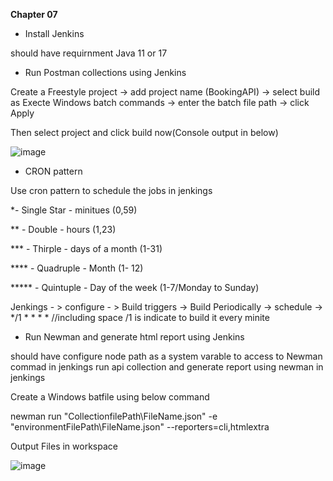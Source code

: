 **Chapter 07**

* Install Jenkins

should have requirnment Java 11 or 17

* Run Postman collections using Jenkins

Create a Freestyle project -> add project name (BookingAPI) -> select build as Execte Windows batch commands -> enter the batch file path
-> click Apply

Then select project and click build now(Console output in below)

![image](https://github.com/Kulshanperera/Booking_APITesting-/assets/47887463/b5a7724d-1c1c-4c4b-b96a-6ded394b0f4c)


* CRON pattern 

Use cron pattern to schedule the jobs in jenkings

*- Single Star - minitues (0,59)

** - Double - hours (1,23)

*** - Thirple - days of a month (1-31)

**** - Quadruple - Month (1- 12)

***** - Quintuple - Day of the week (1-7/Monday to Sunday)

Jenkings - > configure - > Build triggers -> Build Periodically -> schedule -> */1 * * * * 
//including space /1 is indicate to build it every minite 


* Run Newman and generate html report using Jenkins

should have configure node path as a system varable to access to Newman commad in jenkings
run api collection and generate report using newman in jenkings

Create a Windows batfile using below command

newman run "CollectionfilePath\\FileName.json" -e "environmentFilePath\\FileName.json" --reporters=cli,htmlextra

Output Files in workspace

![image](https://github.com/Kulshanperera/Booking_APITesting-/assets/47887463/a2a4715a-4c55-47ba-98dc-1536557fb610)



